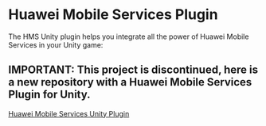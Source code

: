 # Huawei Mobile Services Plugin

The HMS Unity plugin helps you integrate all the power of Huawei Mobile Services in your Unity game:


## IMPORTANT: This project is discontinued, here is a new repository with a Huawei Mobile Services Plugin for Unity.
[Huawei Mobile Services Unity Plugin](https://github.com/EvilMindDevs/hms-unity-plugin)
